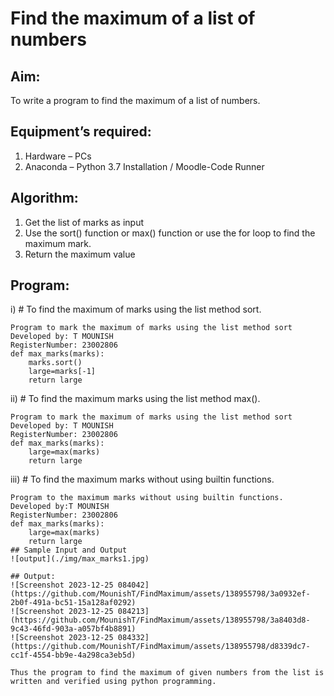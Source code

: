 # Find the maximum of a list of numbers
## Aim:
To write a program to find the maximum of a list of numbers.
## Equipment’s required:
1.	Hardware – PCs
2.	Anaconda – Python 3.7 Installation / Moodle-Code Runner
## Algorithm:
1.	Get the list of marks as input
2.	Use the sort() function or max() function or use the for loop to find the maximum mark.
3.	Return the maximum value
## Program:

i)	# To find the maximum of marks using the list method sort.
```
Program to mark the maximum of marks using the list method sort
Developed by: T MOUNISH
RegisterNumber: 23002806
def max_marks(marks):
    marks.sort()
    large=marks[-1]
    return large
```

ii)	# To find the maximum marks using the list method max().
```
Program to mark the maximum of marks using the list method sort
Developed by: T MOUNISH
RegisterNumber: 23002806
def max_marks(marks):
    large=max(marks)
    return large
```

iii) # To find the maximum marks without using builtin functions.
```
Program to the maximum marks without using builtin functions.
Developed by:T MOUNISH
RegisterNumber: 23002806
def max_marks(marks):
    large=max(marks)
    return large
## Sample Input and Output
![output](./img/max_marks1.jpg) 

## Output:
![Screenshot 2023-12-25 084042](https://github.com/MounishT/FindMaximum/assets/138955798/3a0932ef-2b0f-491a-bc51-15a128af0292)
![Screenshot 2023-12-25 084213](https://github.com/MounishT/FindMaximum/assets/138955798/3a8403d8-9c43-46fd-903a-a057bf4b8891)
![Screenshot 2023-12-25 084332](https://github.com/MounishT/FindMaximum/assets/138955798/d8339dc7-cc1f-4554-bb9e-4a298ca3eb5d)

Thus the program to find the maximum of given numbers from the list is written and verified using python programming.
